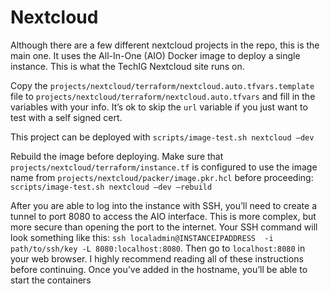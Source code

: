 # Nextcloud

Although there are a few different nextcloud projects in the repo, this is the main one.  It uses the All-In-One (AIO) Docker image to deploy a single instance.  This is what the TechIG Nextcloud site runs on.  

Copy the `projects/nextcloud/terraform/nextcloud.auto.tfvars.template` file to `projects/nextcloud/terraform/nextcloud.auto.tfvars` and fill in the variables with your info.  It’s ok to skip the `url` variable if you just want to test with a self signed cert.

This project can be deployed with
`scripts/image-test.sh nextcloud –dev`

Rebuild the image before deploying.  Make sure that `projects/nextcloud/terraform/instance.tf` is configured to use the image name from `projects/nextcloud/packer/image.pkr.hcl` before proceeding:
`scripts/image-test.sh nextcloud –dev –rebuild`

After you are able to log into the instance with SSH, you’ll need to create a tunnel to port 8080 to access the AIO interface.  This is more complex, but more secure than opening the port to the internet.  Your SSH command will look something like this: `ssh localadmin@INSTANCEIPADDRESS  -i path/to/ssh/key -L 8080:localhost:8080`.  Then go to `localhost:8080` in your web browser.  I highly recommend reading all of these instructions before continuing.  Once you’ve added in the hostname, you’ll be able to start the containers
